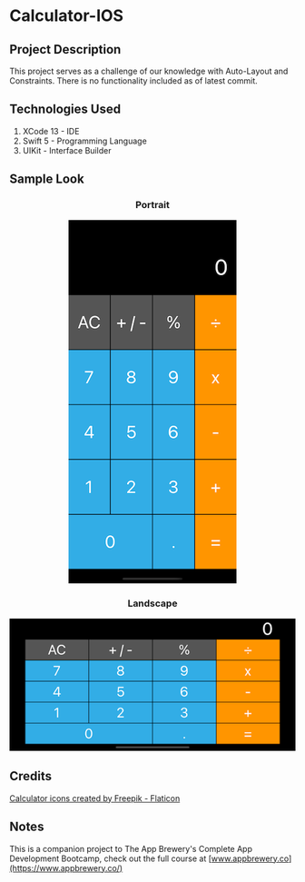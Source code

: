 # Calculator-IOS

## Project Description

This project serves as a challenge of our knowledge with Auto-Layout and Constraints. There is no functionality included as of latest commit.

## Technologies Used

1. XCode 13 - IDE
2. Swift 5 - Programming Language
3. UIKit - Interface Builder

## Sample Look

<center>

<h3>Portrait</h3>

![Sample Look 1](Documentation/Portrait.png)

<h3>Landscape</h3>

![Sample Look 2](Documentation/Landscape.png)

</center>

## Credits

<a href="https://www.flaticon.com/free-icons/calculator" title="calculator icons">Calculator icons created by Freepik - Flaticon</a>

## Notes

This is a companion project to The App Brewery's Complete App Development Bootcamp, check out the full course at [www.appbrewery.co](https://www.appbrewery.co/)



